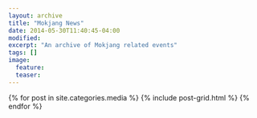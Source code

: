 ```yaml
---
layout: archive
title: "Mokjang News"
date: 2014-05-30T11:40:45-04:00
modified:
excerpt: "An archive of Mokjang related events"
tags: []
image:
  feature:
  teaser:
---
```


<div class="tiles">
{% for post in site.categories.media %}
  {% include post-grid.html %}
{% endfor %}
</div><!-- /.tiles -->